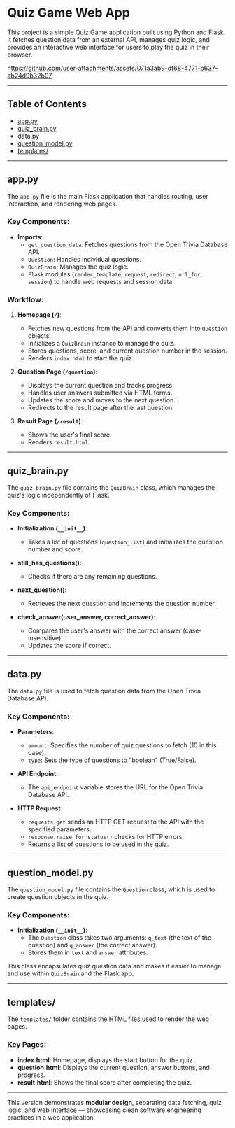 # Quiz Game Web App

This project is a simple Quiz Game application built using Python and Flask. It fetches question data from an external API, manages quiz logic, and provides an interactive web interface for users to play the quiz in their browser.

https://github.com/user-attachments/assets/071a3ab9-df68-4771-b637-ab24d9b32b07

---

## Table of Contents
- [app.py](#apppy)
- [quiz_brain.py](#quiz_brainpy)
- [data.py](#datapy)
- [question_model.py](#questionmodelpy)
- [templates/](#templates)

---

## app.py

The `app.py` file is the main Flask application that handles routing, user interaction, and rendering web pages.

### Key Components:
- **Imports**: 
  - `get_question_data`: Fetches questions from the Open Trivia Database API.
  - `Question`: Handles individual questions.
  - `QuizBrain`: Manages the quiz logic.
  - `Flask` modules (`render_template`, `request`, `redirect`, `url_for`, `session`) to handle web requests and session data.

### Workflow:
1. **Homepage (`/`)**:
   - Fetches new questions from the API and converts them into `Question` objects.
   - Initializes a `QuizBrain` instance to manage the quiz.
   - Stores questions, score, and current question number in the session.
   - Renders `index.html` to start the quiz.

2. **Question Page (`/question`)**:
   - Displays the current question and tracks progress.
   - Handles user answers submitted via HTML forms.
   - Updates the score and moves to the next question.
   - Redirects to the result page after the last question.

3. **Result Page (`/result`)**:
   - Shows the user's final score.
   - Renders `result.html`.

---

## quiz_brain.py

The `quiz_brain.py` file contains the `QuizBrain` class, which manages the quiz's logic independently of Flask.

### Key Components:
- **Initialization (`__init__`)**:
  - Takes a list of questions (`question_list`) and initializes the question number and score.

- **still_has_questions()**:
  - Checks if there are any remaining questions.

- **next_question()**:
  - Retrieves the next question and increments the question number.

- **check_answer(user_answer, correct_answer)**:
  - Compares the user's answer with the correct answer (case-insensitive).
  - Updates the score if correct.

---

## data.py

The `data.py` file is used to fetch question data from the Open Trivia Database API.

### Key Components:
- **Parameters**:
  - `amount`: Specifies the number of quiz questions to fetch (10 in this case).
  - `type`: Sets the type of questions to "boolean" (True/False).

- **API Endpoint**:
  - The `api_endpoint` variable stores the URL for the Open Trivia Database API.

- **HTTP Request**:
  - `requests.get` sends an HTTP GET request to the API with the specified parameters.
  - `response.raise_for_status()` checks for HTTP errors.
  - Returns a list of questions to be used in the quiz.

---

## question_model.py

The `question_model.py` file contains the `Question` class, which is used to create question objects in the quiz.

### Key Components:
- **Initialization (`__init__`)**:
  - The `Question` class takes two arguments: `q_text` (the text of the question) and `q_answer` (the correct answer).
  - Stores them in `text` and `answer` attributes.

This class encapsulates quiz question data and makes it easier to manage and use within `QuizBrain` and the Flask app.

---

## templates/

The `templates/` folder contains the HTML files used to render the web pages.

### Key Pages:
- **index.html**: Homepage, displays the start button for the quiz.  
- **question.html**: Displays the current question, answer buttons, and progress.  
- **result.html**: Shows the final score after completing the quiz.

---

This version demonstrates **modular design**, separating data fetching, quiz logic, and web interface — showcasing clean software engineering practices in a web application.
